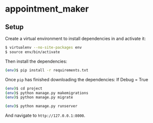 # appointment_maker
## Setup

Create a virtual environment to install dependencies in and activate it:

```sh
$ virtualenv --no-site-packages env
$ source env/bin/activate
```

Then install the dependencies:

```sh
(env)$ pip install -r requirements.txt
```


Once `pip` has finished downloading the dependencies:
If Debug = True
```sh
(env)$ cd project
(env)$ python manage.py makemigrations
(env)$ python manage.py migrate

(env)$ python manage.py runserver
```
And navigate to `http://127.0.0.1:8000`.
